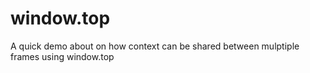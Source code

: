 window.top
==========

A quick demo about on how context can be shared between mulptiple frames using window.top
